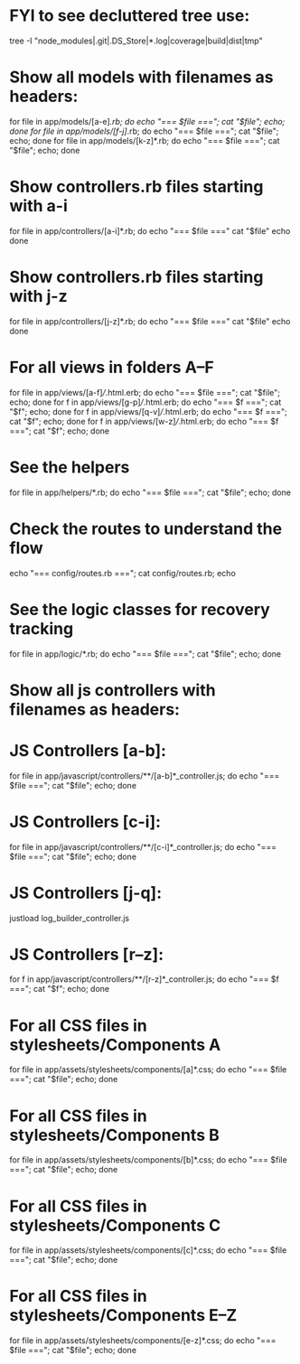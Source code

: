 # FYI to see decluttered tree use:
tree -I "node_modules|.git|.DS_Store|*.log|coverage|build|dist|tmp"
# Show all models with filenames as headers:
for file in app/models/[a-e]*.rb; do echo "=== $file ==="; cat "$file"; echo; done
for file in app/models/[f-j]*.rb; do echo "=== $file ==="; cat "$file"; echo; done
for file in app/models/[k-z]*.rb; do echo "=== $file ==="; cat "$file"; echo; done


# Show controllers.rb files starting with a-i
for file in app/controllers/[a-i]*.rb; do
  echo "=== $file ==="
  cat "$file"
  echo
done

# Show controllers.rb files starting with j-z
for file in app/controllers/[j-z]*.rb; do
  echo "=== $file ==="
  cat "$file"
  echo
done


# For all views in folders A–F
for file in app/views/[a-f]*/*.html.erb; do echo "=== $file ==="; cat "$file"; echo; done
for f in app/views/[g-p]*/*.html.erb; do echo "=== $f ==="; cat "$f"; echo; done
for f in app/views/[q-v]*/*.html.erb; do echo "=== $f ==="; cat "$f"; echo; done
for f in app/views/[w-z]*/*.html.erb; do echo "=== $f ==="; cat "$f"; echo; done

# See the helpers
for file in app/helpers/*.rb; do echo "=== $file ==="; cat "$file"; echo; done
# Check the routes to understand the flow
echo "=== config/routes.rb ==="; cat config/routes.rb; echo
# See the logic classes for recovery tracking
for file in app/logic/*.rb; do echo "=== $file ==="; cat "$file"; echo; done

# Show all js controllers with filenames as headers:
# JS Controllers [a-b]:
for file in app/javascript/controllers/**/[a-b]*_controller.js; do echo "=== $file ==="; cat "$file"; echo; done
# JS Controllers [c-i]:
for file in app/javascript/controllers/**/[c-i]*_controller.js; do echo "=== $file ==="; cat "$file"; echo; done
# JS Controllers [j-q]:
justload log_builder_controller.js
# JS Controllers [r–z]:
for f in app/javascript/controllers/**/[r-z]*_controller.js; do echo "=== $f ==="; cat "$f"; echo; done

# For all CSS files in stylesheets/Components A
for file in app/assets/stylesheets/components/[a]*.css; do echo "=== $file ==="; cat "$file"; echo; done
# For all CSS files in stylesheets/Components B
for file in app/assets/stylesheets/components/[b]*.css; do echo "=== $file ==="; cat "$file"; echo; done
# For all CSS files in stylesheets/Components C
for file in app/assets/stylesheets/components/[c]*.css; do echo "=== $file ==="; cat "$file"; echo; done
# For all CSS files in stylesheets/Components E–Z
for file in app/assets/stylesheets/components/[e-z]*.css; do echo "=== $file ==="; cat "$file"; echo; done
